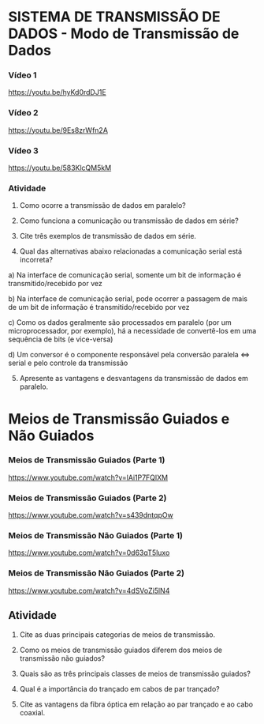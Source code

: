 # SISTEMA DE TRANSMISSÃO DE DADOS - Modo de Transmissão de Dados

### Vídeo 1

https://youtu.be/hyKd0rdDJ1E

### Vídeo 2

https://youtu.be/9Es8zrWfn2A

### Vídeo 3

https://youtu.be/583KlcQM5kM

### Atividade

1. Como ocorre a transmissão de dados em paralelo?

2. Como funciona a comunicação ou transmissão de dados em série?

3. Cite três exemplos de transmissão de dados em série.

4. Qual das alternativas abaixo relacionadas a comunicação serial está
incorreta?

a) Na interface de comunicação serial, somente um bit de informação é
transmitido/recebido por vez

b) Na interface de comunicação serial, pode ocorrer a passagem de
mais de um bit de informação é transmitido/recebido por vez

c) Como os dados geralmente são processados em paralelo (por um
microprocessador, por exemplo), há a necessidade de convertê-los
em uma sequência de bits (e vice-versa)

d) Um conversor é o componente responsável pela conversão paralela
<=> serial e pelo controle da transmissão

5. Apresente as vantagens e desvantagens da transmissão de dados em
paralelo.


# Meios de Transmissão Guiados e Não Guiados

### Meios de Transmissão Guiados (Parte 1) 

https://www.youtube.com/watch?v=lAi1P7FQlXM

### Meios de Transmissão Guiados (Parte 2)

https://www.youtube.com/watch?v=s439dntqpOw


### Meios de Transmissão Não Guiados (Parte 1)

https://www.youtube.com/watch?v=0d63qT5luxo

### Meios de Transmissão Não Guiados (Parte 2)

https://www.youtube.com/watch?v=4dSVoZi5lN4

## Atividade

1. Cite as duas principais categorias de meios de transmissão.

2. Como os meios de transmissão guiados diferem dos meios de transmissão não guiados?

3. Quais são as três principais classes de meios de transmissão guiados?

4. Qual é a importância do trançado em cabos de par trançado?

5. Cite as vantagens da fibra óptica em relação ao par trançado e ao cabo coaxial.